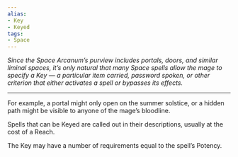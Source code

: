 ```yaml
---
alias:
- Key
- Keyed
tags:
- Space
---
```


_Since the Space Arcanum’s purview includes portals, doors, and similar liminal spaces, it’s only natural that many Space spells allow the mage to specify a Key — a particular item carried, password spoken, or other criterion that either activates a spell or bypasses its effects._ 

---

For example, a portal might only open on the summer solstice, or a hidden path might be visible to anyone of the mage’s bloodline.

Spells that can be Keyed are called out in their descriptions, usually at the cost of a Reach.

The Key may have a number of requirements equal to the spell’s Potency.

